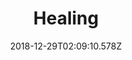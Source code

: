 ---
title: Healing
artist: In Love With a Ghost
date: 2018-12-29T02:09:10.578Z
cover: /upload/a2770210702_16.jpg
styles:
  - Lofi
  - Piano
links:
  spotify: https://play.spotify.com/album/3QKIo3AeabD6mQ6tsc8rTQ
  youtube: https://music.youtube.com/watch?v=N52VD2LzQmw
  applemusic: https://itunes.apple.com/us/album/healing/1206416305?uo=4
  soundcloud: ""
  bandcamp: https://inlovewithaghost.bandcamp.com/album/healing
  deezer: https://www.deezer.com/album/15402093
---